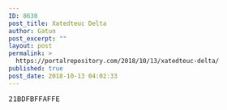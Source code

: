 ```yaml
---
ID: 8630
post_title: Xatedteuc Delta
author: Gatun
post_excerpt: ""
layout: post
permalink: >
  https://portalrepository.com/2018/10/13/xatedteuc-delta/
published: true
post_date: 2018-10-13 04:02:33
---
```

<pre>21BDFBFFAFFE</pre>
